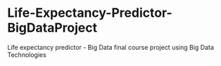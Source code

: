 # Life-Expectancy-Predictor-BigDataProject
Life expectancy predictor - Big Data final course project using Big Data Technologies

